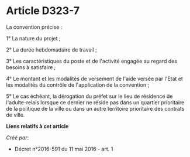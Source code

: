# Article D323-7

La convention précise : 

1° La nature du projet ; 

2° La durée hebdomadaire de travail ; 

3° Les caractéristiques du poste et de l'activité engagée au regard des besoins à satisfaire ; 

4° Le montant et les modalités de versement de l'aide versée par l'Etat et les modalités du contrôle de l'application de la
convention ; 

5° Le cas échéant, la dérogation du préfet sur le lieu de résidence de l'adulte-relais lorsque ce dernier ne réside pas dans
un quartier prioritaire de la politique de la ville ou dans un autre territoire prioritaire des contrats de ville.

**Liens relatifs à cet article**

_Créé par_:

  - Décret n°2016-591 du 11 mai 2016 - art. 1
